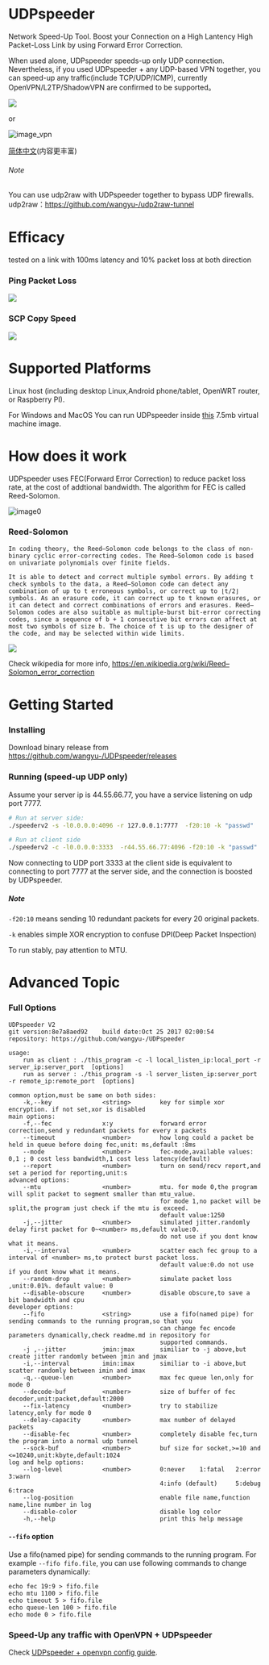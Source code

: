 # UDPspeeder
Network Speed-Up Tool. Boost your Connection on a High Lantency High Packet-Loss Link by using Forward Error Correction.

When used alone, UDPspeeder speeds-up only UDP connection. Nevertheless, if you used UDPspeeder + any UDP-based VPN together,
you can speed-up any traffic(include TCP/UDP/ICMP), currently OpenVPN/L2TP/ShadowVPN are confirmed to be supported。

![](/images/en/udpspeeder.PNG)

or

![image_vpn](/images/en/udpspeeder+openvpn3.PNG)

[简体中文](/doc/README.zh-cn.md)(内容更丰富)

###### Note
You can use udp2raw with UDPspeeder together to bypass UDP firewalls.
udp2raw：https://github.com/wangyu-/udp2raw-tunnel


# Efficacy
tested on a link with 100ms latency and 10% packet loss at both direction

### Ping Packet Loss
![](/images/en/ping_compare_mode1.png)

### SCP Copy Speed
![](/images/en/scp_compare2.PNG)

# Supported Platforms
Linux host (including desktop Linux,Android phone/tablet, OpenWRT router, or Raspberry PI).

For Windows and MacOS You can run UDPspeeder inside [this](https://github.com/wangyu-/udp2raw-tunnel/releases/download/20170918.0/lede-17.01.2-x86_virtual_machine_image_with_udp2raw_pre_installed.zip) 7.5mb virtual machine image.

# How does it work

UDPspeeder uses FEC(Forward Error Correction) to reduce packet loss rate, at the cost of addtional bandwidth. The algorithm for FEC is called Reed-Solomon.

![image0](/images/en/fec.PNG)

### Reed-Solomon

`
In coding theory, the Reed–Solomon code belongs to the class of non-binary cyclic error-correcting codes. The Reed–Solomon code is based on univariate polynomials over finite fields.
`

`
It is able to detect and correct multiple symbol errors. By adding t check symbols to the data, a Reed–Solomon code can detect any combination of up to t erroneous symbols, or correct up to ⌊t/2⌋ symbols. As an erasure code, it can correct up to t known erasures, or it can detect and correct combinations of errors and erasures. Reed–Solomon codes are also suitable as multiple-burst bit-error correcting codes, since a sequence of b + 1 consecutive bit errors can affect at most two symbols of size b. The choice of t is up to the designer of the code, and may be selected within wide limits.
`

![](/images/en/rs.png)

Check wikipedia for more info, https://en.wikipedia.org/wiki/Reed–Solomon_error_correction

# Getting Started

### Installing
Download binary release from https://github.com/wangyu-/UDPspeeder/releases

### Running (speed-up UDP only)
Assume your server ip is 44.55.66.77, you have a service listening on udp port 7777.

```bash
# Run at server side:
./speederv2 -s -l0.0.0.0:4096 -r 127.0.0.1:7777  -f20:10 -k "passwd"

# Run at client side
./speederv2 -c -l0.0.0.0:3333  -r44.55.66.77:4096 -f20:10 -k "passwd"
```

Now connecting to UDP port 3333 at the client side is equivalent to connecting to port 7777 at the server side, and the connection is boosted by UDPspeeder.

##### Note

`-f20:10` means sending 10 redundant packets for every 20 original packets.

`-k` enables simple XOR encryption to confuse DPI(Deep Packet Inspection)

To run stably, pay attention to MTU.

# Advanced Topic
### Full Options
```
UDPspeeder V2
git version:8e7a8aed92    build date:Oct 25 2017 02:00:54
repository: https://github.com/wangyu-/UDPspeeder

usage:
    run as client : ./this_program -c -l local_listen_ip:local_port -r server_ip:server_port  [options]
    run as server : ./this_program -s -l server_listen_ip:server_port -r remote_ip:remote_port  [options]

common option,must be same on both sides:
    -k,--key              <string>        key for simple xor encryption. if not set,xor is disabled
main options:
    -f,--fec              x:y             forward error correction,send y redundant packets for every x packets
    --timeout             <number>        how long could a packet be held in queue before doing fec,unit: ms,default :8ms
    --mode                <number>        fec-mode,available values: 0,1 ; 0 cost less bandwidth,1 cost less latency(default)
    --report              <number>        turn on send/recv report,and set a period for reporting,unit:s
advanced options:
    --mtu                 <number>        mtu. for mode 0,the program will split packet to segment smaller than mtu_value.
                                          for mode 1,no packet will be split,the program just check if the mtu is exceed.
                                          default value:1250
    -j,--jitter           <number>        simulated jitter.randomly delay first packet for 0~<number> ms,default value:0.
                                          do not use if you dont know what it means.
    -i,--interval         <number>        scatter each fec group to a interval of <number> ms,to protect burst packet loss.
                                          default value:0.do not use if you dont know what it means.
    --random-drop         <number>        simulate packet loss ,unit:0.01%. default value: 0
    --disable-obscure     <number>        disable obscure,to save a bit bandwidth and cpu
developer options:
    --fifo                <string>        use a fifo(named pipe) for sending commands to the running program,so that you
                                          can change fec encode parameters dynamically,check readme.md in repository for
                                          supported commands.
    -j ,--jitter          jmin:jmax       similiar to -j above,but create jitter randomly between jmin and jmax
    -i,--interval         imin:imax       similiar to -i above,but scatter randomly between imin and imax
    -q,--queue-len        <number>        max fec queue len,only for mode 0
    --decode-buf          <number>        size of buffer of fec decoder,unit:packet,default:2000
    --fix-latency         <number>        try to stabilize latency,only for mode 0
    --delay-capacity      <number>        max number of delayed packets
    --disable-fec         <number>        completely disable fec,turn the program into a normal udp tunnel
    --sock-buf            <number>        buf size for socket,>=10 and <=10240,unit:kbyte,default:1024
log and help options:
    --log-level           <number>        0:never    1:fatal   2:error   3:warn
                                          4:info (default)     5:debug   6:trace
    --log-position                        enable file name,function name,line number in log
    --disable-color                       disable log color
    -h,--help                             print this help message

```
#### `--fifo` option
Use a fifo(named pipe) for sending commands to the running program. For example `--fifo fifo.file`, you can use following commands to change parameters dynamically:
```
echo fec 19:9 > fifo.file
echo mtu 1100 > fifo.file
echo timeout 5 > fifo.file
echo queue-len 100 > fifo.file
echo mode 0 > fifo.file
```
### Speed-Up any traffic with OpenVPN + UDPspeeder

Check [UDPspeeder + openvpn config guide](/doc/udpspeeder_openvpn.md).
